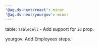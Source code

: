 ```yaml
---
'@ag.ds-next/react': minor
'@ag.ds-next/yourgov': minor
---
```


table: `TableCell` - Add support for `id` prop.

yourgov: Add Employees steps.
